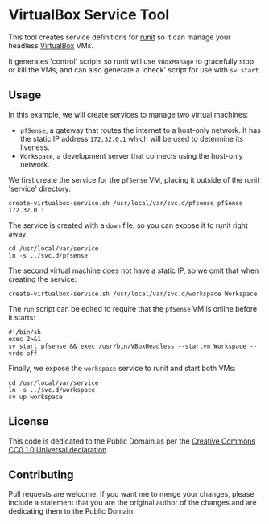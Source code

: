 VirtualBox Service Tool
=======================

This tool creates service definitions for [runit] so it can manage your headless [VirtualBox] VMs.

It generates 'control' scripts so runit will use `VBoxManage` to gracefully stop or kill the VMs, and can also generate a 'check' script for use with `sv start`.

Usage
-----

In this example, we will create services to manage two virtual machines:

*   `pfSense`, a gateway that routes the internet to a host-only network. It has the static IP address `172.32.0.1` which will be used to determine its liveness.
*   `Workspace`, a development server that connects using the host-only network. 

We first create the service for the `pfSense` VM, placing it outside of the runit 'service' directory:

	create-virtualbox-service.sh /usr/local/var/svc.d/pfsense pfSense 172.32.0.1

The service is created with a `down` file, so you can expose it to runit right away:
	
	cd /usr/local/var/service
	ln -s ../svc.d/pfsense

The second virtual machine does not have a static IP, so we omit that when creating the service:

	create-virtualbox-service.sh /usr/local/var/svc.d/workspace Workspace

The `run` script can be edited to require that the `pfSense` VM is online before it starts:

	#!/bin/sh
	exec 2>&1
	sv start pfsense && exec /usr/bin/VBoxHeadless --startvm Workspace --vrde off

Finally, we expose the `workspace` service to runit and start both VMs:

	cd /usr/local/var/service
	ln -s ../svc.d/workspace
	sv up workspace

License
-------
This code is dedicated to the Public Domain as per the [Creative Commons CC0 1.0 Universal declaration][CC0].

Contributing
------------
Pull requests are welcome. If you want me to merge your changes, please include a statement that you are the original author of the changes and are dedicating them to the Public Domain.

[runit]: http://smarden.org/runit/
[VirtualBox]: https://www.virtualbox.org/
[CC0]: http://creativecommons.org/publicdomain/zero/1.0/
